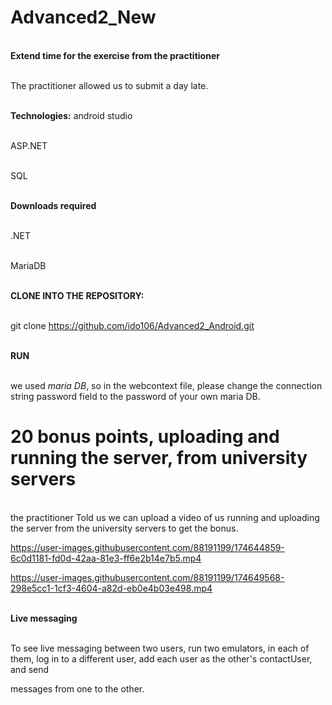 ﻿# Advanced2_New
 <br/>**Extend time for the exercise from the practitioner**

<br/>The practitioner allowed us to submit a day late.

<br/>**Technologies:**
<b1/>android studio

<br/>ASP.NET

<br/>SQL


<br/>**Downloads required**

<br/>.NET

<br/>MariaDB

<br/>**CLONE INTO THE REPOSITORY:**

<br/> git clone https://github.com/ido106/Advanced2_Android.git

<br/>**RUN**

<br/>we used *maria DB*, so in the webcontext file, please change the connection string password field to the password of your own maria DB.
# 20 bonus points, uploading and running the server, from university servers
<br/> the practitioner Told us we can upload a video of us running and uploading the server from the university servers to get the bonus.



https://user-images.githubusercontent.com/88191199/174644859-6c0d1181-fd0d-42aa-81e3-ff6e2b14e7b5.mp4






https://user-images.githubusercontent.com/88191199/174649568-298e5cc1-1cf3-4604-a82d-eb0e4b03e498.mp4

<br/>**Live messaging**

<br/>To see live messaging between two users, run two emulators, in each of them, log in to a different user, add each user as the other's contactUser, and send 

messages from one to the other.




